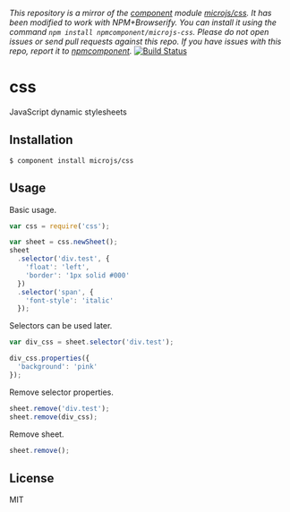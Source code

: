 *This repository is a mirror of the [component](http://component.io) module [microjs/css](http://github.com/microjs/css). It has been modified to work with NPM+Browserify. You can install it using the command `npm install npmcomponent/microjs-css`. Please do not open issues or send pull requests against this repo. If you have issues with this repo, report it to [npmcomponent](https://github.com/airportyh/npmcomponent).*
[![Build Status](https://secure.travis-ci.org/microjs/css.png?branch=master)](https://travis-ci.org/microjs/css)
# css

  JavaScript dynamic stylesheets

## Installation

    $ component install microjs/css

## Usage

  Basic usage.

```javascript
var css = require('css');

var sheet = css.newSheet();
sheet
  .selector('div.test', {
    'float': 'left',
    'border': '1px solid #000'
  })
  .selector('span', {
    'font-style': 'italic'
  });
```      
  
  Selectors can be used later.

```javascript
var div_css = sheet.selector('div.test');

div_css.properties({
  'background': 'pink'
});
```
    
  Remove selector properties.
  
```javascript
sheet.remove('div.test');
sheet.remove(div_css);
```
    
  Remove sheet.
  
```javascript
sheet.remove();
```

## License

  MIT